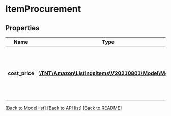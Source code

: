 # ItemProcurement

## Properties
Name | Type | Description | Notes
------------ | ------------- | ------------- | -------------
**cost_price** | [**\TNT\Amazon\ListingsItems\V20210801\Model\Money**](Money.md) | The price (numeric value) that you want Amazon to pay you for this product. | 

[[Back to Model list]](../README.md#documentation-for-models) [[Back to API list]](../README.md#documentation-for-api-endpoints) [[Back to README]](../README.md)


